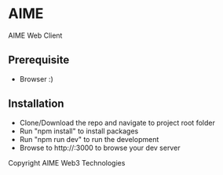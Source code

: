 # AIME

AIME Web Client

## Prerequisite 

- Browser :)

## Installation

- Clone/Download the repo and navigate to project root folder
- Run "npm install" to install packages
- Run "npm run dev" to run the development
- Browse to http://<server-ip>:3000 to browse your dev server


Copyright AIME Web3 Technologies

